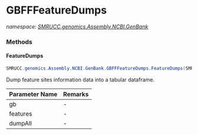 ﻿# GBFFFeatureDumps
_namespace: [SMRUCC.genomics.Assembly.NCBI.GenBank](./index.md)_





### Methods

#### FeatureDumps
```csharp
SMRUCC.genomics.Assembly.NCBI.GenBank.GBFFFeatureDumps.FeatureDumps(SMRUCC.genomics.Assembly.NCBI.GenBank.GBFF.File,System.String[],System.Boolean)
```
Dump feature sites information data into a tabular dataframe.

|Parameter Name|Remarks|
|--------------|-------|
|gb|-|
|features|-|
|dumpAll|-|



